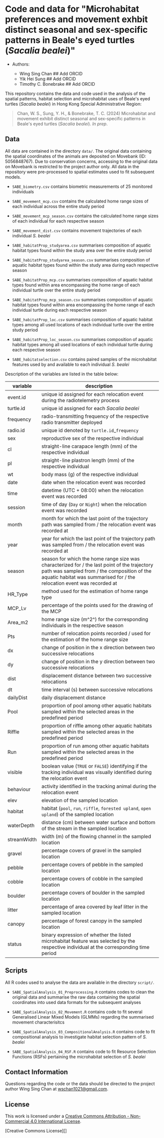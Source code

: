 # Code and data for "Microhabitat preferences and movement exhbit distinct seasonal and sex-specific patterns in Beale's eyed turtles (*Sacalia bealei*)"

-   Authors:

    -   Wing Sing Chan \## Add ORCID
    -   Yik Hei Sung \## Add ORCID
    -   Timothy C. Bonebrake \## Add ORCID

This repository contains the data and code used in the analysis of the spatial patterns, habitat selection and microhabitat uses of Beale's eyed turtles (*Sacalia bealei*) in Hong Kong Special Administrative Region:

> Chan, W. S., Sung, Y. H., & Bonebrake, T. C. (2024) Microhabitat and movement exhibit distinct seasonal and sex-specific patterns in Beale's eyed turtles (*Sacalia bealei*). *In prep*.

## Data

All data are contained in the directory `data/`. The original data containing the spatial coordinates of the animals are deposited on Movebank (ID: 5056848767). Due to conservation concerns, accessing to the original data on Movebank is restricted to the project author only. All data in the repository were pre-processed to spatial estimates used to fit subsequent models.

-   `SABE_biometry.csv` contains biometric measurements of 25 monitored individuals

-   `SABE_movement_mcp.csv` contains the calculated home range sizes of each individual across the entire study period

-   `SABE_movement_mcp_season.csv` contains the calculated home range sizes of each individual for each respective season

-   `SABE_movement_dist.csv` contains movement trajectories of each individual *S. bealei*

-   `SABE_habitatProp_studyarea.csv` summarises composition of aquatic habitat types found within the study area over the entire study period

-   `SABE_habitatProp_studyarea_season.csv` summarises composition of aquatic habitat types found within the study area during each respective season

-   `SABE_habitatProp_mcp.csv` summarises composition of aquatic habitat types found within area encompassing the home range of each individual turtle over the entire study period

-   `SABE_habitatProp_mcp_season.csv` summarises composition of aquatic habitat types found within area encompassing the home range of each individual turtle during each respective season

-   `SABE_habitatProp_loc.csv` summarises composition of aquatic habitat types among all used locations of each individual turtle over the entire study period

-   `SABE_habitatProp_loc_season.csv` summarises composition of aquatic habitat types among all used locations of each individual turtle during each respective season

-   `SABE_habitatselection.csv` contains paired samples of the microhabitat features used by and available to each individual *S. bealei*

Description of the variables are listed in the table below:

| variable    | description                                                                                                                                                                                                            |
|---------------------|---------------------------------------------------|
| event.id    | unique id assigned for each relocation event during the radiotelemetry process                                                                                                                                         |
| turtle.id   | unique id assigned for each *Sacalia bealei*                                                                                                                                                                           |
| frequency   | radio-transmitting frequency of the respective radio transmitter deployed                                                                                                                                              |
| radio.id    | unique id denoted by `turtle.id`\_`frequency`                                                                                                                                                                          |
| sex         | reproductive sex of the respective individual                                                                                                                                                                          |
| cl          | straight-line carapace length (mm) of the respective individual                                                                                                                                                        |
| pl          | straight-line plastron length (mm) of the respective individual                                                                                                                                                        |
| wt          | body mass (g) of the respective individual                                                                                                                                                                             |
| date        | date when the relocation event was recorded                                                                                                                                                                            |
| time        | datetime (UTC + 08:00) when the relocation event was recorded                                                                                                                                                          |
| session     | time of day (`Day` or `Night`) when the relocation event was recorded                                                                                                                                                  |
| month       | month for which the last point of the trajectory path was sampled from / the relocation event was recorded at                                                                                                          |
| year        | year for which the last point of the trajectory path was sampled from / the relocation event was recorded at                                                                                                           |
| season      | season for which the home range size was characterized for / the last point of the trajectory path was sampled from / the composition of the aquatic habitat was summarised for / the relocation event was recorded at |
| HR_Type     | method used for the estimation of home range type                                                                                                                                                                      |
| MCP_Lv      | percentage of the points used for the drawing of the MCP                                                                                                                                                               |
| Area_m2     | home range size (m\^2\^) for the corresponding individuals in the respective season                                                                                                                                    |
| Pts         | number of relocation points recorded / used for the estimation of the home range size                                                                                                                                  |
| dx          | change of position in the x direction between two successive relocations                                                                                                                                               |
| dy          | change of position in the y direction between two successive relocations                                                                                                                                               |
| dist        | displacement distance between two successive relocations                                                                                                                                                               |
| dt          | time interval (s) between successive relocations                                                                                                                                                                       |
| dailyDist   | daily displacement distance                                                                                                                                                                                            |
| Pool        | proportion of pool among other aquatic habitats sampled within the selected areas in the predefined period                                                                                                             |
| Riffle      | proportion of riffle among other aquatic habitats sampled within the selected areas in the predefined period                                                                                                           |
| Run         | proportion of run among other aquatic habitats sampled within the selected areas in the predefined period                                                                                                              |
| visible     | boolean value (`TRUE` or `FALSE`) identifying if the tracking individual was visually identified during the relocation event                                                                                           |
| behaviour   | activity identified in the tracking animal during the relocation event                                                                                                                                                 |
| elev        | elevation of the sampled location                                                                                                                                                                                      |
| habitat     | habitat (`pool`, `run`, `riffle`, `forested upland`, `open upland`) of the sampled location                                                                                                                            |
| waterDepth  | distance (cm) between water surface and bottom of the stream in the sampled location                                                                                                                                   |
| streamWidth | width (m) of the flowing channel in the sampled location                                                                                                                                                               |
| gravel      | percentage covers of gravel in the sampled location                                                                                                                                                                    |
| pebble      | percentage covers of pebble in the sampled location                                                                                                                                                                    |
| cobble      | percentage covers of cobble in the sampled location                                                                                                                                                                    |
| boulder     | percentage covers of boulder in the sampled location                                                                                                                                                                   |
| litter      | percentage of area covered by leaf litter in the sampled location                                                                                                                                                      |
| canopy      | percentage of forest canopy in the sampled location                                                                                                                                                                    |
| status      | binary expression of whether the listed microhabitat feature was selected by the respective individual at the corresponding time period                                                                                |

## Scripts

All R codes used to analyse the data are available in the directory `script/`.

-   `SABE_SpatialAnalysis_01_Preprocessing.R` contains codes to clean the original data and summarise the raw data containing the spatial coordinates into used data formats for the subsequent analyses

-   `SABE_SpatialAnalysis_02_Movement.R` contains code to fit several Generalised Linear Mixed Models (GLMMs) regarding the summarised movement characterisitcs

-   `SABE_SpatialAnalysis_03_CompositionalAnalysis.R` contains code to fit compositional analysis to investigate habitat selection pattern of *S. bealei*

-   `SABE_SpatialAnalysis_04_RSF.R` contains code to fit Resource Selection Functions (RSFs) pertaining the microhabitat selection of *S. bealei*


## Contact Information

Questions regarding the code or the data should be directed to the project author Wing Sing Chan at [wschan1021\@gmail.com](mailto:wschan1021@gmail.com).

## License

This work is licensed under a [Creative Commons Attribution - Non-Commercial 4.0 International License](http://creativecommons.org/licenses/by-nc/4.0/).

[Creative Commons License][]
